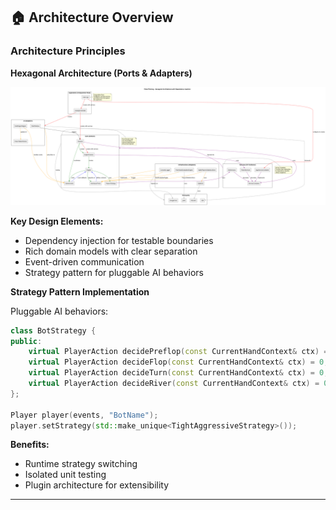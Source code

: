 ## 🏠 Architecture Overview

### Architecture Principles

**Hexagonal Architecture (Ports & Adapters)**

![Hexagonal Architecture Diagram](architecture.png)

**Key Design Elements:**
- Dependency injection for testable boundaries
- Rich domain models with clear separation
- Event-driven communication
- Strategy pattern for pluggable AI behaviors

**Strategy Pattern Implementation**

Pluggable AI behaviors:

```cpp
class BotStrategy {
public:
    virtual PlayerAction decidePreflop(const CurrentHandContext& ctx) = 0;
    virtual PlayerAction decideFlop(const CurrentHandContext& ctx) = 0;
    virtual PlayerAction decideTurn(const CurrentHandContext& ctx) = 0;
    virtual PlayerAction decideRiver(const CurrentHandContext& ctx) = 0;
};

Player player(events, "BotName");
player.setStrategy(std::make_unique<TightAggressiveStrategy>());
```

**Benefits:**
- Runtime strategy switching
- Isolated unit testing
- Plugin architecture for extensibility



---